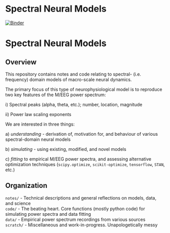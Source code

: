 # Spectral Neural Models 


[![Binder](https://mybinder.org/badge.svg)](https://mybinder.org/v2/gh/Lefebvrelab/SpectralNeuralModels/master)

# Spectral Neural Models 

## Overview

This repository contains notes and code relating to spectral- (i.e. frequency) domain models of macro-scale neural dynamics. 

The primary focus of this type of neurophysiological model is to reproduce two key features of the M/EEG power spectrum: 

i) Spectral peaks (alpha, theta, etc.); number, location, magnitude  

ii) Power law scaling exponents  


We are interested in three things:

a) *understanding* - derivation of, motivation for, and behaviour of various spectral-domain neural models

b) *simulating*  - using existing, modified, and novel models

c) *fitting*  to empirical M/EEG power spectra, and assessing alternative optimization techniques (`scipy.optimize`, `scikit-optimize`, `tensorflow`, `STAN`, etc.)


## Organization

`notes/`  - Technical descriptions and general reflections on models, data, and science  
`code/`   - The beating heart. Core functions (mostly python code) for simulating power spectra and data fitting  
`data/` - Empirical power spectrum recordings from various sources  
`scratch/` - Miscellaneous and work-in-progress. Unapologetically messy  



